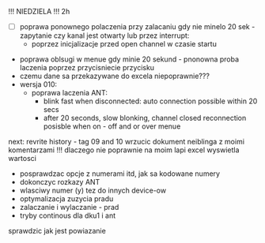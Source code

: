  !!! NIEDZIELA !!! 2h


- [ ] poprawa ponownego polaczenia przy zalacaniu gdy nie minelo 20 sek - zapytanie czy kanal jest otwarty lub przez interrupt:
	- poprzez inicjalizacje przed open channel w czasie startu
- poprawa oblsugi w menue gdy  minie 20 sekund - pnonowna proba laczenia poprzez przycisniecie przycisku
- czemu dane sa przekazywane do excela niepoprawnie???
- wersja 010:
	- poprawa laczenia ANT:
		- blink fast when disconnected: auto connection possible within 20 secs
		- after 20 seconds, slow blonking, channel closed reconnection posisble when on - off and or over menue


next:
revrite history - tag 09 and 10
wrzucic dokument neiblinga z moimi komentarzami
!!! dlaczego nie poprawnie na moim lapi excel wyswietla wartosci
- posprawdzac opcje z numerami itd, jak sa kodowane numery
- dokonczyc rozkazy ANT
- wlasciwy numer (y) tez do innych device-ow
- optymalizacja zuzycia pradu
- zalaczanie i wylaczanie - prad
- tryby continous dla dku1 i ant

sprawdzic jak jest powiazanie 